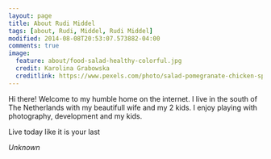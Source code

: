 ```yaml
---
layout: page
title: About Rudi Middel
tags: [about, Rudi, Middel, Rudi Middel]
modified: 2014-08-08T20:53:07.573882-04:00
comments: true
image:
  feature: about/food-salad-healthy-colorful.jpg
  credit: Karolina Grabowska
  creditlink: https://www.pexels.com/photo/salad-pomegranate-chicken-spinach-5916 
---
```

Hi there! Welcome to my humble home on the internet.
I live in the south of The Netherlands with my beautifull wife and my 2 kids. I enjoy playing with photography, development and my kids.
<blockqoute><p>Live today like it is your last</p></blockqoute>
*Unknown*

